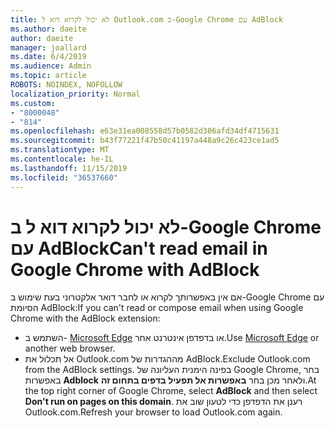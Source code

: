 ```yaml
---
title: לא יכול לקרוא דוא ל Outlook.com ב-Google Chrome עם AdBlock
ms.author: daeite
author: daeite
manager: joallard
ms.date: 6/4/2019
ms.audience: Admin
ms.topic: article
ROBOTS: NOINDEX, NOFOLLOW
localization_priority: Normal
ms.custom:
- "8000048"
- "814"
ms.openlocfilehash: e63e31ea008558d57b0582d306afd34df4715631
ms.sourcegitcommit: b43f77221f47b50c41197a448a9c26c423ce1ad5
ms.translationtype: MT
ms.contentlocale: he-IL
ms.lasthandoff: 11/15/2019
ms.locfileid: "36537660"
---
```

# <a name="cant-read-email-in-google-chrome-with-adblock"></a><span data-ttu-id="0d73b-102">לא יכול לקרוא דוא ל ב-Google Chrome עם AdBlock</span><span class="sxs-lookup"><span data-stu-id="0d73b-102">Can't read email in Google Chrome with AdBlock</span></span>

<span data-ttu-id="0d73b-103">אם אין באפשרותך לקרוא או לחבר דואר אלקטרוני בעת שימוש ב-Google Chrome עם הסיומת AdBlock:</span><span class="sxs-lookup"><span data-stu-id="0d73b-103">If you can't read or compose email when using Google Chrome with the AdBlock extension:</span></span>

- <span data-ttu-id="0d73b-104">השתמש ב- [Microsoft Edge](https://go.microsoft.com/fwlink/p/?linkid=2001503&amp;clcid=0x409) או בדפדפן אינטרנט אחר.</span><span class="sxs-lookup"><span data-stu-id="0d73b-104">Use [Microsoft Edge](https://go.microsoft.com/fwlink/p/?linkid=2001503&amp;clcid=0x409) or another web browser.</span></span>
- <span data-ttu-id="0d73b-105">אל תכלול את Outlook.com מההגדרות של AdBlock.</span><span class="sxs-lookup"><span data-stu-id="0d73b-105">Exclude Outlook.com from the AdBlock settings.</span></span> <span data-ttu-id="0d73b-106">בפינה הימנית העליונה של Google Chrome, בחר באפשרות **Adblock** ולאחר מכן בחר **באפשרות אל תפעיל בדפים בתחום זה**.</span><span class="sxs-lookup"><span data-stu-id="0d73b-106">At the top right corner of Google Chrome, select **AdBlock** and then select **Don't run on pages on this domain**.</span></span> <span data-ttu-id="0d73b-107">רענן את הדפדפן כדי לטעון שוב את Outlook.com.</span><span class="sxs-lookup"><span data-stu-id="0d73b-107">Refresh your browser to load Outlook.com again.</span></span>